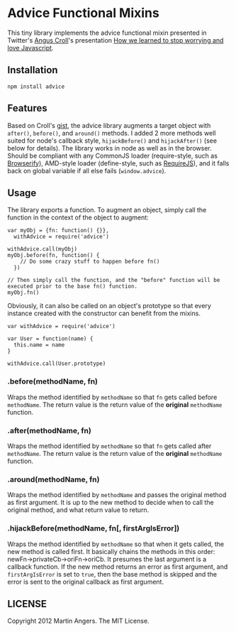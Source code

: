 # Advice Functional Mixins

This tiny library implements the advice functional mixin presented in Twitter's [Angus Croll][croll]'s presentation [How we learned to stop worrying and love Javascript][slides].

## Installation

`npm install advice`

## Features

Based on Croll's [gist][], the advice library augments a target object with `after()`, `before()`, and `around()` methods. I added 2 more methods well suited for node's callback style, `hijackBefore()` and `hijackAfter()` (see below for details). The library works in node as well as in the browser. Should be compliant with any CommonJS loader (require-style, such as [Browserify][]), AMD-style loader (define-style, such as [RequireJS][]), and it falls back on global variable if all else fails (`window.advice`).

## Usage

The library exports a function. To augment an object, simply call the function in the context of the object to augment:

    var myObj = {fn: function() {}},
      withAdvice = require('advice')

    withAdvice.call(myObj)
    myObj.before(fn, function() {
        // Do some crazy stuff to happen before fn()
      })

    // Then simply call the function, and the "before" function will be executed prior to the base fn() function.
    myObj.fn()

Obviously, it can also be called on an object's prototype so that every instance created with the constructor can benefit from the mixins.

    var withAdvice = require('advice')

    var User = function(name) {
      this.name = name
    }

    withAdvice.call(User.prototype)

### .before(methodName, fn)

Wraps the method identified by `methodName` so that `fn` gets called before `methodName`. The return value is the return value of the **original** `methodName` function.

### .after(methodName, fn)

Wraps the method identified by `methodName` so that `fn` gets called after `methodName`. The return value is the return value of the **original** `methodName` function.

### .around(methodName, fn)

Wraps the method identified by `methodName` and passes the original method as first argument. It is up to the new method to decide when to call the original method, and what return value to return.

### .hijackBefore(methodName, fn[, firstArgIsError])

Wraps the method identified by `methodName` so that when it gets called, the new method is called first. It basically chains the methods in this order: newFn->privateCb->oriFn->oriCb. It presumes the last argument is a callback function. If the new method returns an error as first argument, and `firstArgIsError` is set to `true`, then the base method is skipped and the error is sent to the original callback as first argument.

## LICENSE

Copyright 2012 Martin Angers. The MIT License.

[croll]: https://github.com/angus-c/
[slides]: https://speakerdeck.com/u/anguscroll/p/how-we-learned-to-stop-worrying-and-love-javascript
[gist]: https://gist.github.com/2864853
[browserify]: https://github.com/substack/node-browserify
[requirejs]: http://requirejs.org/
